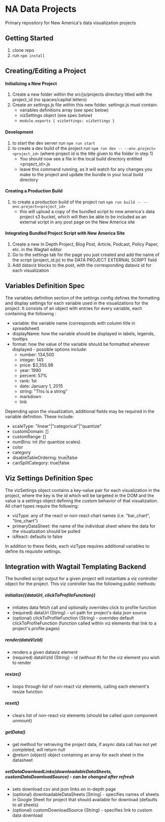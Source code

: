 # NA Data Projects

Primary repository for New America's data visualization projects

## Getting Started

1. clone repo
2. run ``` npm install ```

## Creating/Editing a Project

#### Initializing a New Project
1. Create a new folder within the src/js/projects directory titled with the project_id (no spaces/capital letters)
2. Create an settings.js file within this new folder.  settings.js must contain:
    * variables definitions array (see spec below)
    * vizSettings object (see spec below)
    * ``` module.exports { vizSettings: vizSettings } ```

#### Development

1. to start the dev server run ``` npm run start ```
2. to create a dev build of the project run ``` npm run dev -- --env.project=<project_id> ``` 
(where project id is the title given to the folder in step 1) 
    * You should now see a file in the local build directory entitled <project_id>.js
    * leave this command running, as it will watch for any changes you make to the project and update the bundle in your local build directory
    
#### Creating a Production Build
1. to create a production build of the project run ``` npm run build -- --env.project=<project_id> ```
    * this will upload a copy of the bundled script to new america's data project s3 bucket, which will then be able to be included as an external script in any post page on the New America site  
    
#### Integrating Bundled Project Script with New America Site
1. Create a new In Depth Project, Blog Post, Article, Podcast, Policy Paper, etc. in the Wagtail editor
2. Go to the settings tab for the page you just created and add the name of the script (project_id.js) to the DATA PROJECT EXTERNAL SCRIPT field
3. Add dataviz blocks to the post, with the corresponding dataviz id for each visualization

## Variables Definition Spec
The variables definition section of the settings config defines the formatting and display settings for each variable used in the visualizations for the project. It consists of an object with entries for every variable, each containing the following :

* variable: the variable name (corresponds with column title in spreadsheet)
* displayName: how the variable should be displayed in labels, legends, tooltips
* format: how the value of the variable should be formatted wherever displayed - possible options include:
   * number: 134,500
   * integer: 145
   * price: $3,355.98
   * year: 1990
   * percent: 57%
   * rank: 1st
   * date: January 1, 2015
   * string: "This is a string"
   * markdown
   * link

Depending upon the visualization, additional fields may be required in the variable definition.  These include:
* scaleType: "linear"|"categorical"|"quantize"
* customDomain: []
* customRange: []
* numBins: int (for quantize scales)
* color
* category
* disableTableOrdering: true|false
* canSplitCategory: true|false

## Viz Settings Definition Spec
The vizSettings object contains a key-value pair for each visualization in the project, where the key is the id which will be targeted in the DOM and the value is a settings object defining the custom behavior of that visualization.  All chart types require the following:
* vizType: any of the react or non-react chart names (i.e. "bar_chart", "line_chart")
* primaryDataSheet: the name of the individual sheet where the data for the visualization should be pulled
* isReact: defaults to false

In addition to these fields, each vizType requires additional variables to define its requisite settings. 

## Integration with Wagtail Templating Backend

The bundled script output for a given project will instantiate a viz controller object for the project.  This viz controller has the following public methods:

##### initialize({dataUrl, clickToProfileFunction})
* initiates data fetch call and optionally overrides click to profile function
* (required) dataUrl {String} - url path for project's data json source
* (optional) clickToProfileFunction {String} - overrides default clickToProfileFunction (function called within viz elements that link to a project's profile pages)

##### render(dataVizId)
* renders a given dataviz element
* (required) dataVizId {String} - id (without #) for the viz element you wish to render

##### resize()
* loops through list of non-react viz elements, calling each element's resize function

##### reset()
* clears list of non-react viz elements (should be called upon component unmount)

##### getData()
* get method for retrieving the project data, if async data call has not yet completed, will return null
* @return {object} object containing an array for each sheet in the datasheet

##### setDataDownloadLinks(downloadableDataSheets, customDataDownloadSource) - can be changed after refresh
* sets download csv and json links on in-depth page
* (optional) downloadableDataSheets [String] - specifies names of sheets in Google Sheet for project that should available for download (defaults to all sheets)
* (optional) customDownloadSource {String} - specifies link to custom data download
